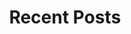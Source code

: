 ---
# Documentation: https://hugoblox.com/docs/page-builder/
widget: pages
headless: true
active: true
weight: 40

title: Recent Posts
subtitle: ''

content:
  page_type: post
  count: 5
  offset: 0
  order: desc
  filters:
    tag: ''
    category: ''
    publication_type: ''
    author: ''
    exclude_featured: false

design:
  # Choose a view for the listings:
  view: compact
  columns: '2'
---